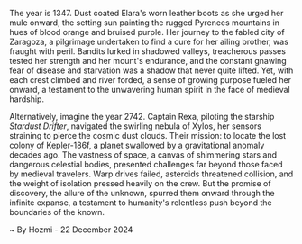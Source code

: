 
The year is 1347.  Dust coated Elara's worn leather boots as she urged her mule onward, the setting sun painting the rugged Pyrenees mountains in hues of blood orange and bruised purple.  Her journey to the fabled city of Zaragoza, a pilgrimage undertaken to find a cure for her ailing brother, was fraught with peril.  Bandits lurked in shadowed valleys, treacherous passes tested her strength and her mount's endurance, and the constant gnawing fear of disease and starvation was a shadow that never quite lifted. Yet, with each crest climbed and river forded, a sense of growing purpose fueled her onward, a testament to the unwavering human spirit in the face of medieval hardship.

Alternatively, imagine the year 2742.  Captain Rexa, piloting the starship *Stardust Drifter*, navigated the swirling nebula of Xylos, her sensors straining to pierce the cosmic dust clouds.  Their mission: to locate the lost colony of Kepler-186f, a planet swallowed by a gravitational anomaly decades ago.  The vastness of space, a canvas of shimmering stars and dangerous celestial bodies, presented challenges far beyond those faced by medieval travelers.  Warp drives failed, asteroids threatened collision, and the weight of isolation pressed heavily on the crew.  But the promise of discovery, the allure of the unknown, spurred them onward through the infinite expanse, a testament to humanity's relentless push beyond the boundaries of the known.

~ By Hozmi - 22 December 2024
